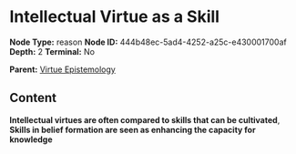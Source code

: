 # Intellectual Virtue as a Skill

**Node Type:** reason
**Node ID:** 444b48ec-5ad4-4252-a25c-e430001700af
**Depth:** 2
**Terminal:** No

**Parent:** [Virtue Epistemology](virtue-epistemology.md)

## Content

**Intellectual virtues are often compared to skills that can be cultivated**, **Skills in belief formation are seen as enhancing the capacity for knowledge**
